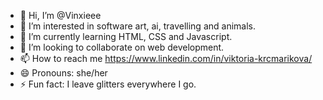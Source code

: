 - 👋 Hi, I’m @Vinxieee
- 👀 I’m interested in software art, ai, travelling and animals.
- 🌱 I’m currently learning HTML, CSS and Javascript.
- 💞️ I’m looking to collaborate on web development.
- 📫 How to reach me https://www.linkedin.com/in/viktoria-krcmarikova/
- 😄 Pronouns: she/her
- ⚡ Fun fact: I leave glitters everywhere I go.


